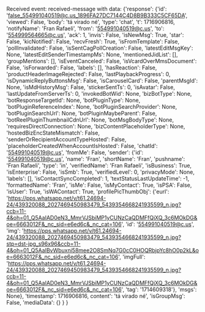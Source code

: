 Received event: received-message with data: {'response': {'id': 'false_554991040519@c.us_1896FA27DC7144C4D8B9B333C5CF65DA', 'viewed': False, 'body': 'tá virado né', 'type': 'chat', 't': 1716906816, 'notifyName': 'Fran Rafaeli', 'from': '554991040519@c.us', 'to': '554999564665@c.us', 'ack': 1, 'invis': False, 'isNewMsg': True, 'star': False, 'kicNotified': False, 'recvFresh': True, 'isFromTemplate': False, 'pollInvalidated': False, 'isSentCagPollCreation': False, 'latestEditMsgKey': None, 'latestEditSenderTimestampMs': None, 'mentionedJidList': [], 'groupMentions': [], 'isEventCanceled': False, 'isVcardOverMmsDocument': False, 'isForwarded': False, 'labels': [], 'hasReaction': False, 'productHeaderImageRejected': False, 'lastPlaybackProgress': 0, 'isDynamicReplyButtonsMsg': False, 'isCarouselCard': False, 'parentMsgId': None, 'isMdHistoryMsg': False, 'stickerSentTs': 0, 'isAvatar': False, 'lastUpdateFromServerTs': 0, 'invokedBotWid': None, 'bizBotType': None, 'botResponseTargetId': None, 'botPluginType': None, 'botPluginReferenceIndex': None, 'botPluginSearchProvider': None, 'botPluginSearchUrl': None, 'botPluginMaybeParent': False, 'botReelPluginThumbnailCdnUrl': None, 'botMsgBodyType': None, 'requiresDirectConnection': None, 'bizContentPlaceholderType': None, 'hostedBizEncStateMismatch': False, 'senderOrRecipientAccountTypeHosted': False, 'placeholderCreatedWhenAccountIsHosted': False, 'chatId': '554991040519@c.us', 'fromMe': False, 'sender': {'id': '554991040519@c.us', 'name': 'Fran', 'shortName': 'Fran', 'pushname': 'Fran Rafaeli', 'type': 'in', 'verifiedName': 'Fran Rafaeli', 'isBusiness': True, 'isEnterprise': False, 'isSmb': True, 'verifiedLevel': 0, 'privacyMode': None, 'labels': [], 'isContactSyncCompleted': 1, 'textStatusLastUpdateTime': -1, 'formattedName': 'Fran', 'isMe': False, 'isMyContact': True, 'isPSA': False, 'isUser': True, 'isWAContact': True, 'profilePicThumbObj': {'eurl': 'https://pps.whatsapp.net/v/t61.24694-24/439320088_2027469450983479_5439354668241935599_n.jpg?ccb=11-4&oh=01_Q5AaIAD0eN3_MmrVJSbiMP1yCUNzCaQDMFfQjXQ_3c6MOkDG&oe=6663012F&_nc_sid=e6ed6c&_nc_cat=106', 'id': '554991040519@c.us', 'img': 'https://pps.whatsapp.net/v/t61.24694-24/439320088_2027469450983479_5439354668241935599_n.jpg?stp=dst-jpg_s96x96&ccb=11-4&oh=01_Q5AaIBvWbuxni58mee2O8SmNq7G0cC0HOQRbjpYc8hO0p2kL&oe=6663012F&_nc_sid=e6ed6c&_nc_cat=106', 'imgFull': 'https://pps.whatsapp.net/v/t61.24694-24/439320088_2027469450983479_5439354668241935599_n.jpg?ccb=11-4&oh=01_Q5AaIAD0eN3_MmrVJSbiMP1yCUNzCaQDMFfQjXQ_3c6MOkDG&oe=6663012F&_nc_sid=e6ed6c&_nc_cat=106', 'tag': '1714609318'}, 
    'msgs': None},
        'timestamp': 1716906816,
        content': 'tá virado né',
        'isGroupMsg': False,
        'mediaData': {}
    }
}